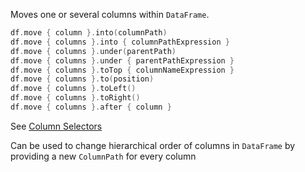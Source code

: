 [//]: # (title: move)

Moves one or several columns within `DataFrame`.

```kotlin
df.move { column }.into(columnPath)
df.move { columns }.into { columnPathExpression }
df.move { columns }.under(parentPath)
df.move { columns }.under { parentPathExpression }
df.move { columns }.toTop { columnNameExpression }
df.move { columns }.to(position)
df.move { columns }.toLeft()
df.move { columns }.toRight()
df.move { columns }.after { column }
```

See [Column Selectors](ColumnSelectors.md)

Can be used to change hierarchical order of columns in `DataFrame` by providing a new `ColumnPath` for every column

<!---FUN move-->
